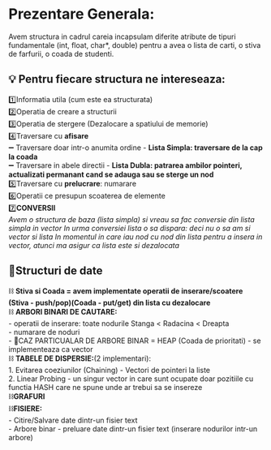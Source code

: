 # Prezentare Generala:
Avem structura in cadrul careia incapsulam diferite atribute de tipuri fundamentale (int, float, char*, double) pentru a avea o lista de carti, o stiva de farfurii, o coada de studenti.

## 💡 Pentru fiecare structura ne intereseaza:</br>
1️⃣Informatia utila (cum este ea structurata)</br>
2️⃣Operatia de creare a structurii</br>
3️⃣Operatia de stergere (Dezalocare a spatiului de memorie)</br>
4️⃣Traversare cu **afisare**</br>
➖ Traversare doar intr-o anumita ordine - **Lista Simpla: traversare de la cap la coada**</br>
➖ Traversare in abele directii - **Lista Dubla: patrarea ambilor pointeri, actualizati permanant cand se adauga sau se sterge un nod**</br>
5️⃣Traversare cu **prelucrare**: numarare</br>
6️⃣Operatii ce presupun scoaterea de elemente</br>
7️⃣**CONVERSII**</br>
*Avem o structura de baza (lista simpla) si vreau sa fac conversie din lista simpla in vector* *In urma conversiei lista o sa dispara: deci nu o sa am si vector si lista*
*In momentul in care iau nod cu nod din lista pentru a insera in vector, atunci ma asigur ca lista este si dezalocata*

## 🚩Structuri de date
⛓️ **Stiva si Coada = avem implementate operatii de inserare/scoatere (Stiva - push/pop)(Coada - put/get) din lista cu dezalocare**</br>
⛓️ **ARBORI BINARI DE CAUTARE:**</br>
     - operatii de inserare: toate nodurile Stanga < Radacina < Dreapta</br>
     - numarare de noduri</br>
     - 🔺CAZ PARTICUALAR DE ARBORE BINAR = HEAP (Coada de prioritati) - se implementeaza ca vector</br>
⛓️ **TABELE DE DISPERSIE:**(2 implementari):</br>
     1. Evitarea coeziunilor (Chaining) - Vectori de pointeri la liste</br>
     2. Linear Probing - un singur vector in care sunt ocupate doar pozitiile cu functia HASH care ne spune unde ar trebui sa se insereze</br>
⛓️**GRAFURI**</br>
⛓️**FISIERE:**</br>
      - Citire/Salvare date dintr-un fisier text</br>
      - Arbore binar - preluare date dintr-un fisier text (inserare nodurilor intr-un arbore)</br>
                         
